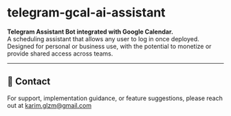 # telegram-gcal-ai-assistant  

**Telegram Assistant Bot integrated with Google Calendar.**  
A scheduling assistant that allows any user to log in once deployed. Designed for personal or business use, with the potential to monetize or provide shared access across teams.  

---

## 📩 Contact  
For support, implementation guidance, or feature suggestions, please reach out at karim.glzm@gmail.com
